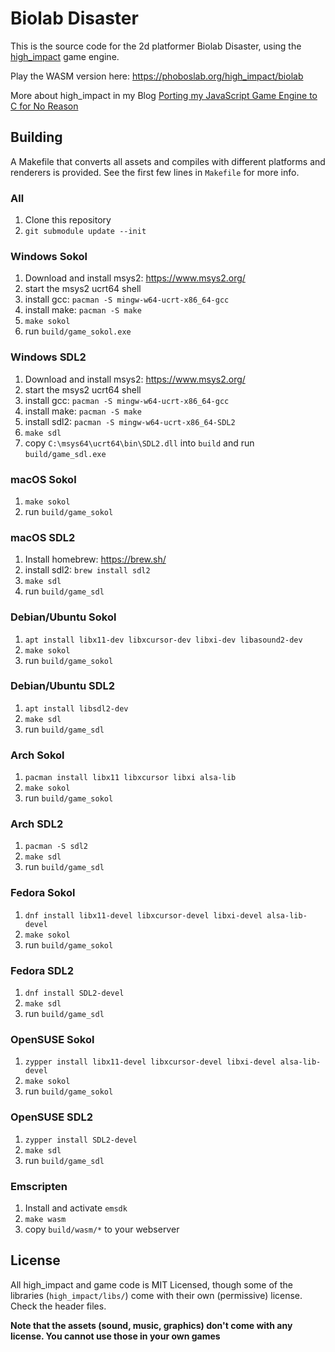 # Biolab Disaster

This is the source code for the 2d platformer Biolab Disaster, using the [high_impact](https://github.com/phoboslab/high_impact) game engine.

Play the WASM version here: https://phoboslab.org/high_impact/biolab

More about high_impact in my Blog [Porting my JavaScript Game Engine to C for No Reason](https://phoboslab.org/log/2024/08/high_impact)

## Building

A Makefile that converts all assets and compiles with different platforms and
renderers is provided. See the first few lines in `Makefile` for more info.

### All
1. Clone this repository
2. `git submodule update --init`

### Windows Sokol
1. Download and install msys2: https://www.msys2.org/
2. start the msys2 ucrt64 shell
3. install gcc: `pacman -S mingw-w64-ucrt-x86_64-gcc`
5. install make: `pacman -S make`
6. `make sokol`
7. run `build/game_sokol.exe`

### Windows SDL2
1. Download and install msys2: https://www.msys2.org/
2. start the msys2 ucrt64 shell
3. install gcc: `pacman -S mingw-w64-ucrt-x86_64-gcc`
5. install make: `pacman -S make`
6. install sdl2: `pacman -S mingw-w64-ucrt-x86_64-SDL2`
7. `make sdl`
8. copy `C:\msys64\ucrt64\bin\SDL2.dll` into `build` and run `build/game_sdl.exe`

### macOS Sokol
1. `make sokol`
2. run `build/game_sokol`

### macOS SDL2
1. Install homebrew: https://brew.sh/
2. install sdl2: `brew install sdl2`
3. `make sdl`
4. run `build/game_sdl`

### Debian/Ubuntu Sokol
1. `apt install libx11-dev libxcursor-dev libxi-dev libasound2-dev`
2. `make sokol`
3. run `build/game_sokol`

### Debian/Ubuntu SDL2
1. `apt install libsdl2-dev`
2. `make sdl`
3. run `build/game_sdl`

### Arch Sokol
1. `pacman install libx11 libxcursor libxi alsa-lib`
2. `make sokol`
3. run `build/game_sokol`

### Arch SDL2
1. `pacman -S sdl2`
2. `make sdl`
3. run `build/game_sdl`

### Fedora Sokol
1. `dnf install libx11-devel libxcursor-devel libxi-devel alsa-lib-devel`
2. `make sokol`
3. run `build/game_sokol`

### Fedora SDL2
1. `dnf install SDL2-devel`
2. `make sdl`
3. run `build/game_sdl`

### OpenSUSE Sokol
1. `zypper install libx11-devel libxcursor-devel libxi-devel alsa-lib-devel`
2. `make sokol`
3. run `build/game_sokol`

### OpenSUSE SDL2
1. `zypper install SDL2-devel`
2. `make sdl`
3. run `build/game_sdl`

### Emscripten
1. Install and activate `emsdk`
2. `make wasm`
3. copy `build/wasm/*` to your webserver


## License

All high_impact and game code is MIT Licensed, though some of the libraries (`high_impact/libs/`) come with their own (permissive) license. Check the header files.

**Note that the assets (sound, music, graphics) don't come with any license. You cannot use those in your own games**
